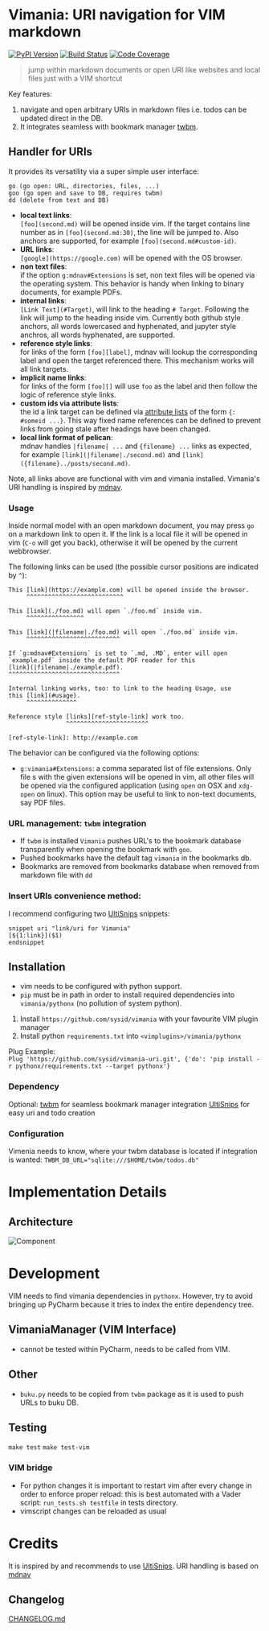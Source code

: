 # Vimania: URI navigation for VIM markdown

[![PyPI Version][pypi-image]][pypi-url]
[![Build Status][build-image]][build-url]
[![Code Coverage][coverage-image]][coverage-url]

> jump within markdown documents or open URI like websites and local files just with a VIM shortcut

Key features:
1. navigate and open arbitrary URIs in markdown files
   i.e. todos can be updated direct in the DB.
2. It integrates seamless with bookmark manager [twbm](https://github.com/sysid/twbm).

## Handler for URIs
It provides its versatility via a super simple user interface:

    go (go open: URL, directories, files, ...)
    goo (go open and save to DB, requires twbm)
    dd (delete from text and DB)

- **local text links**:  
    `[foo](second.md)` will be opened inside vim.
    If the target contains line number as in `[foo](second.md:30)`, the line
    will be jumped to.
    Also anchors are supported, for example `[foo](second.md#custom-id)`.
- **URL links**:  
    `[google](https://google.com)` will be opened with the OS browser.
- **non text files**:  
    if the option `g:mdnav#Extensions` is set, non text files will be opened
    via the operating system.
    This behavior is handy when linking to binary documents, for example PDFs.
- **internal links**:  
    `[Link Text](#Target)`, will link to the heading `# Target`.
    Following the link will jump to the heading inside vim.
    Currently both github style anchors, all words lowercased and hyphenated,
    and jupyter style anchros, all words hyphenated, are supported.
- **reference style links**:  
    for links of the form `[foo][label]`, mdnav will lookup the corresponding
    label and open the target referenced there.
    This mechanism works will all link targets.
- **implicit name links**:  
    for links of the form `[foo][]` will use `foo` as the label and then follow
    the logic of reference style links.
- **custom ids via attribute lists**:  
    the id a link target can be defined via [attribute lists][attr-lists] of
    the form `{: #someid ...}`.
    This way fixed name references can be defined to prevent links from going
    stale after headings have been changed.
- **local link format of pelican**:  
    mdnav handles `|filename| ...` and `{filename} ...` links as expected, for
    example `[link](|filename|./second.md)` and
    `[link]({filename}../posts/second.md)`.

Note, all links above are functional with vim and vimania installed.
Vimania's URI handling is inspired by [mdnav][mdnav].

[label]: https://google.com
[foo]: https://wikipedia.org
[fml]: https://github.com/prashanthellina/follow-markdown-links
[attr-lists]: https://pythonhosted.org/Markdown/extensions/attr_list.html
[mdnav]: https://github.com/chmp/mdnav

### Usage

Inside normal model with an open markdown document, you may press `go` on a
markdown link to open it.
If the link is a local file it will be opened in vim (`C-o` will get you back),
otherwise it will be opened by the current webbrowser.

The following links can be used (the possible cursor positions are indicated by `^`):

    This [link](https://example.com) will be opened inside the browser.
         ^^^^^^^^^^^^^^^^^^^^^^^^^^^

    This [link](./foo.md) will open `./foo.md` inside vim.
         ^^^^^^^^^^^^^^^^

    This [link](|filename|./foo.md) will open `./foo.md` inside vim.
         ^^^^^^^^^^^^^^^^^^^^^^^^^^

    If `g:mdnav#Extensions` is set to `.md, .MD`, enter will open
    `example.pdf` inside the default PDF reader for this
    [link](|filename|./example.pdf).
    ^^^^^^^^^^^^^^^^^^^^^^^^^^^^^^^

    Internal linking works, too: to link to the heading Usage, use
    this [link](#usage).
         ^^^^^^^^^^^^^^

    Reference style [links][ref-style-link] work too.
                    ^^^^^^^^^^^^^^^^^^^^^^^

    [ref-style-link]: http://example.com


The behavior can be configured via the following options:

- `g:vimania#Extensions`:
    a comma separated list of file extensions.
    Only file s with the given extensions will be opened in vim, all other
    files will be opened via the configured application (using `open` on OSX
    and `xdg-open` on linux).
    This option may be useful to link to non-text documents, say PDF files.


### URL management: `twbm` integration

- If `twbm` is installed `Vimania` pushes URL's to the bookmark database transparently when opening the bookmark
  with `goo`.
- Pushed bookmarks have the default tag `vimania` in the bookmarks db.
- Bookmarks are removed from bookmarks database when removed from markdown file with `dd`

### Insert URIs convenience method:
I recommend configuring two [UltiSnips](https://github.com/SirVer/ultisnips) snippets:

```
snippet uri "link/uri for Vimania"
[${1:link}]($1)
endsnippet
```

## Installation
- vim needs to be configured with python support.
- `pip` must be in path in order to install required dependencies into `vimania/pythonx` (no pollution of system python).

1. Install `https://github.com/sysid/vimania` with your favourite VIM plugin manager
2. Install python `requirements.txt` into `<vimplugins>/vimania/pythonx`

Plug Example:  
`Plug 'https://github.com/sysid/vimania-uri.git', {'do': 'pip install -r pythonx/requirements.txt --target pythonx'}`


### Dependency
Optional:
[twbm](https://github.com/sysid/twbm) for seamless bookmark manager integration
[UltiSnips](https://github.com/SirVer/ultisnips) for easy uri and todo creation


### Configuration
Vimenia needs to know, where your twbm database is located if integration is wanted:
`TWBM_DB_URL="sqlite:///$HOME/twbm/todos.db"`

# Implementation Details
## Architecture
![Component](doc/component-vimenia.png)


# Development
VIM needs to find vimania dependencies in `pythonx`.
However, try to avoid bringing up PyCharm because it tries to index the entire dependency tree.

## VimaniaManager (VIM Interface)
- cannot be tested within PyCharm, needs to be called from VIM.

## Other
- `buku.py` needs to be copied from `twbm` package as it is used to push URLs to buku DB.


## Testing
`make test`
`make test-vim`

### VIM bridge
- For python changes it is important to restart vim after every change in order to enforce proper reload:
  this is best automated with a Vader script: `run_tests.sh testfile` in tests directory.
- vimscript changes can be reloaded as usual

# Credits
It is inspired by and recommends to use [UltiSnips](https://github.com/SirVer/ultisnips).
URI handling is based on [mdnav](https://github.com/chmp/mdnav)


## Changelog
[CHANGELOG.md](https://github.com/sysid/vimania/blob/master/CHANGELOG.md)

<!-- Badges -->

[pypi-image]: https://badge.fury.io/py/vimania.svg
[pypi-url]: https://pypi.org/project/vimania/
[build-image]: https://github.com/sysid/vimania/actions/workflows/build.yml/badge.svg
[build-url]: https://github.com/sysid/vimania/actions/workflows/build.yml
[coverage-image]: https://codecov.io/gh/sysid/vimania/branch/master/graph/badge.svg
[coverage-url]: https://codecov.io/gh/sysid/vimania
